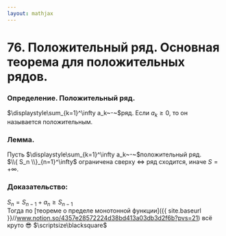 ```yaml
---  
layout: mathjax  
---  
```

  
# 76. Положительный ряд. Основная теорема для положительных рядов.  
  
### Определение. Положительный ряд.  
$\displaystyle\sum_{k=1}^\infty a_k~-~$ряд. Если $a_k\ge0$, то он называется положительным.  
  
### Лемма.  
Пусть $\displaystyle\sum_{k=1}^\infty a_k~-~$положительный ряд.  
$\\{ S_n \\}_{n=1}^\infty$ ограничена сверху $\Leftrightarrow$ ряд сходится, иначе $S=+\infty$.  
  
### Доказательство:  
$S_n=S_{n-1}+a_n\ge S_{n-1}$  
Тогда по [теореме о пределе монотонной функции]({{ site.baseurl }}//www.notion.so/4357e28572224d38bd413a03db3d2f6b?pvs=21) всё круто 😎  $\scriptsize\blacksquare$  
